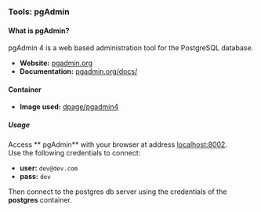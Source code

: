 ### Tools: pgAdmin

#### What is pgAdmin?

pgAdmin 4 is a web based administration tool for the PostgreSQL database.

* **Website:** [pgadmin.org](https://www.pgadmin.org/)
* **Documentation:** [pgadmin.org/docs/](https://www.pgadmin.org/docs/)

#### Container

* **Image used:** [dpage/pgadmin4](https://hub.docker.com/r/dpage/pgadmin4/)

##### Usage

Access ** pgAdmin** with your browser at address [localhost:8002](http://localhost:8002).  
Use the following credentials to connect:

* **user:** `dev@dev.com`
* **pass:** `dev`

Then connect to the postgres db server using the credentials of the **postgres** container.
